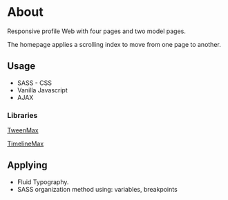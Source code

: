 
# About

Responsive profile Web with four pages and two model pages. 

The homepage applies a scrolling index to move from one page to another.

## Usage

- SASS - CSS
- Vanilla Javascript
- AJAX

### Libraries

[TweenMax](https://cdnjs.cloudflare.com/ajax/libs/gsap/2.1.3/TweenMax.min.js)

[TimelineMax](https://cdnjs.cloudflare.com/ajax/libs/gsap/2.1.3/TimelineMax.min.js)

## Applying

- Fluid Typography.
- SASS organization method using: variables, breakpoints



